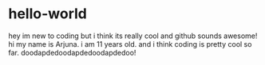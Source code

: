 # hello-world
hey im new to coding but i think its really cool and github sounds awesome! hi my name is Arjuna. i am 11 years old. and i think coding is pretty cool so far.
doodapdedoodapdedoodapdedoo!
